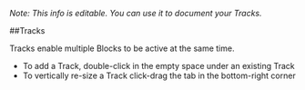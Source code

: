 _Note: This info is editable.  You can use it to document your Tracks._

##Tracks

Tracks enable multiple Blocks to be active at the same time.

* To add a Track, double-click in the empty space under an existing Track
* To vertically re-size a Track click-drag the tab in the bottom-right corner